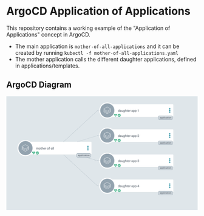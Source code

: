 # ArgoCD Application of Applications

This repository contains a working example of the "Application of Applications" concept in ArgoCD.
- The main application is `mother-of-all-applications` and it can be created by running `kubectl -f mother-of-all-applications.yaml`
- The mother application calls the different daughter applications, defined in applications/templates.

## ArgoCD Diagram
![](mother-of-all-diagram.png)
